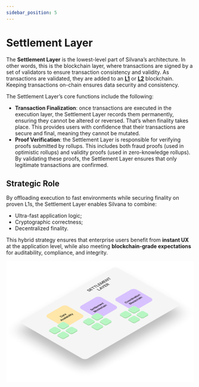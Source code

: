 ```yaml
---
sidebar_position: 5
---
```


# Settlement Layer

The **Settlement Layer** is the lowest-level part of Silvana’s architecture. In other words, this is the blockchain layer, where transactions are signed by a set of validators to ensure transaction consistency and validity. As transactions are validated, they are added to an [**L1**](/Documentation/glossary#layer-1-l1) or [**L2**](/Documentation/glossary#layer-2-l2) blockchain. Keeping transactions on-chain ensures data security and consistency.

The Settlement Layer’s core functions include the following:

* **Transaction Finalization**: once transactions are executed in the execution layer, the Settlement Layer records them permanently, ensuring they cannot be altered or reversed. That’s when finality takes place. This provides users with confidence that their transactions are secure and final, meaning they cannot be mutated.
* **Proof Verification**: the Settlement Layer is responsible for verifying proofs submitted by rollups. This includes both fraud proofs (used in optimistic rollups) and validity proofs (used in zero-knowledge rollups). By validating these proofs, the Settlement Layer ensures that only legitimate transactions are confirmed.

## Strategic Role

By offloading execution to fast environments while securing finality on proven L1s, the Settlement Layer enables Silvana to combine:

* Ultra-fast application logic;
* Cryptographic correctness;
* Decentralized finality.

This hybrid strategy ensures that enterprise users benefit from **instant UX** at the application level, while also meeting **blockchain-grade expectations** for auditability, compliance, and integrity.

![Settlement Layer](../img/settlement-layer.png)